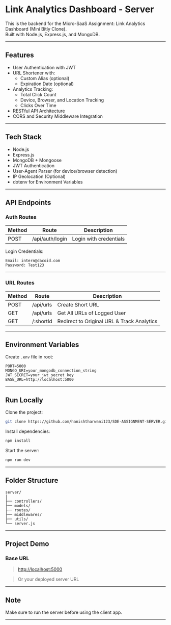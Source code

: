 # Link Analytics Dashboard - Server

This is the backend for the Micro-SaaS Assignment: Link Analytics Dashboard (Mini Bitly Clone).  
Built with Node.js, Express.js, and MongoDB.

---

## Features

- User Authentication with JWT  
- URL Shortener with:
  - Custom Alias (optional)
  - Expiration Date (optional)
- Analytics Tracking:
  - Total Click Count
  - Device, Browser, and Location Tracking
  - Clicks Over Time
- RESTful API Architecture  
- CORS and Security Middleware Integration

---

## Tech Stack

- Node.js
- Express.js
- MongoDB + Mongoose
- JWT Authentication
- User-Agent Parser (for device/browser detection)
- IP Geolocation (Optional)
- dotenv for Environment Variables

---

## API Endpoints

### Auth Routes

| Method | Route          | Description             |
|--------|----------------|-------------------------|
| POST   | /api/auth/login | Login with credentials |

Login Credentials:

```
Email: intern@dacoid.com  
Password: Test123
```

---

### URL Routes

| Method | Route              | Description                    |
|--------|-------------------|--------------------------------|
| POST   | /api/urls         | Create Short URL               |
| GET    | /api/urls         | Get All URLs of Logged User    |
| GET    | /:shortId         | Redirect to Original URL & Track Analytics |

---

## Environment Variables

Create `.env` file in root:

```
PORT=5000
MONGO_URI=your_mongodb_connection_string
JWT_SECRET=your_jwt_secret_key
BASE_URL=http://localhost:5000
```

---

## Run Locally

Clone the project:

```bash
git clone https://github.com/hanishtharwani123/SDE-ASSIGNMENT-SERVER.git
```

Install dependencies:

```bash
npm install
```

Start the server:

```bash
npm run dev
```

---

## Folder Structure

```
server/
│
├── controllers/
├── models/
├── routes/
├── middlewares/
├── utils/
└── server.js
```

---

## Project Demo

### Base URL  

> [http://localhost:5000](http://localhost:5000)

> Or your deployed server URL  

---

## Note

Make sure to run the server before using the client app.

---
